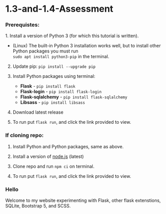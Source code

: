 # 1.3-and-1.4-Assessment

<h3>Prerequistes:</h3>
1. Install a version of Python 3 (for which this tutorial is written). <br>
<ul>
<li>(Linux) The built-in Python 3 installation works well, but to install other Python packages you must run <br><code>sudo apt install python3-pip</code> in the terminal.</li>
</ul>

2. Update pip:
   <code>pip install --upgrade pip</code>

3. Install Python packages using terminal:
   <ul>
       <li>
           <b>Flask</b> - <code>pip install flask</code>
       </li>
         <li>
           <b>Flask-login</b> - <code>pip install flask-login</code>
       </li>
         <li>
           <b>Flask-sqlalchemy</b> - <code>pip install flask-sqlalchemy</code>
       </li>
         <li>
           <b>Libsass</b> - <code>pip install libsass</code>
       </li>
   </ul>
   
4. Download latest release

5. To run put <code>flask run</code>, and click the link provided to view.
   
<h3>If cloning repo:</h3>

1. Install Python and Python packages, same as above.

2. Install a version of <a href="https://nodejs.org/en/download/">node.js</a> (latest)

3. Clone repo and run <code>npm ci</code> on terminal.

4. To run put <code>flask run</code>, and click the link provided to view.

<h3>Hello</h3>
Welcome to my website experimenting with Flask, other flask extenstions, SQLite, Bootstrap 5, and SCSS.
